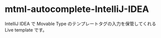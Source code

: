 # mtml-autocomplete-IntelliJ-IDEA
IntelliJ IDEA で Movable Type のテンプレートタグの入力を保管してくれる Live template です。
